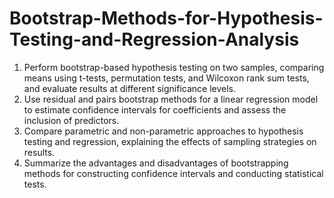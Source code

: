 # Bootstrap-Methods-for-Hypothesis-Testing-and-Regression-Analysis
1. Perform bootstrap-based hypothesis testing on two samples, comparing means using t-tests, permutation tests, and Wilcoxon rank sum tests, and evaluate results at different significance levels.
2. Use residual and pairs bootstrap methods for a linear regression model to estimate confidence intervals for coefficients and assess the inclusion of predictors.
3. Compare parametric and non-parametric approaches to hypothesis testing and regression, explaining the effects of sampling strategies on results.
4. Summarize the advantages and disadvantages of bootstrapping methods for constructing confidence intervals and conducting statistical tests.
